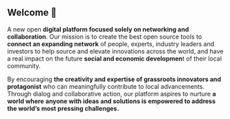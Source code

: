 ## Welcome 👋

A new open **digital platform focused solely on networking and collaboration**. Our mission is to create the best open source tools to **connect an expanding network** of people, experts, industry leaders and investors to help source and elevate innovations across the world, and have a real impact on the future **social and economic developmen**t of their local community. 

By encouraging **the creativity and expertise of grassroots innovators and protagonist** who can meaningfully contribute to local advancements. Through dialog and collaborative action, our platform aspires to nurture **a world where** **anyone with ideas and solutions is empowered to address the world’s most pressing challenges.**

<!--

**Here are some ideas to get you started:**

🙋‍♀️ A short introduction - what is your organization all about?
🌈 Contribution guidelines - how can the community get involved?
👩‍💻 Useful resources - where can the community find your docs? Is there anything else the community should know?
🍿 Fun facts - what does your team eat for breakfast?
🧙 Remember, you can do mighty things with the power of [Markdown](https://guides.github.com/features/mastering-markdown/)
-->

